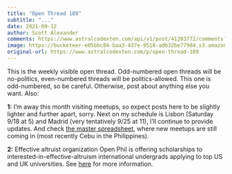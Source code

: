 ```yaml
---
title: "Open Thread 189"
subtitle: "..."
date: 2021-09-12
author: Scott Alexander
comments: https://www.astralcodexten.com/api/v1/post/41203772/comments?&all_comments=true
image: https://bucketeer-e05bbc84-baa3-437e-9518-adb32be77984.s3.amazonaws.com/public/images/efebcad5-0758-4c3e-87eb-05e4d6b249e2_496x341.png
original-url: https://www.astralcodexten.com/p/open-thread-189
---
```

This is the weekly visible open thread. Odd-numbered open threads will be no-politics, even-numbered threads will be politics-allowed. This one is odd-numbered, so be careful. Otherwise, post about anything else you want. Also:

**1:** I’m away this month visiting meetups, so expect posts here to be slightly lighter and further apart, sorry. Next on my schedule is Lisbon (Saturday 9/18 at 5) and Madrid (very tentatively 9/25 at 11), I’ll continue to provide updates. And check [the master spreadsheet](https://docs.google.com/spreadsheets/d/e/2PACX-1vTsSMKpBkT5y4yOIcUYqKGzuyZ7jdZTKSrp-bASqY6Y5VV0ta6_hNwVWWMI2wQDzj21TaA4lMS-KSio/pubhtml), where new meetups are still coming in (most recently Cebu in the Philippines).

**2:** Effective altruist organization Open Phil is offering scholarships to interested-in-effective-altruism international undergrads applying to top US and UK universities. See [here](https://www.openphilanthropy.org/focus/other-areas/undergraduate-scholarship) for more information.
